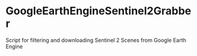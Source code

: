 # GoogleEarthEngineSentinel2Grabber
Script for filtering and downloading Sentinel 2 Scenes from Google Earth Engine
